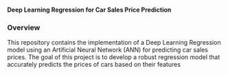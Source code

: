 #### Deep Learning Regression for Car Sales Price Prediction

### Overview
This repository contains the implementation of a Deep Learning Regression model using an Artificial Neural Network (ANN) for predicting car sales prices. The goal of this project is to develop a robust regression model that accurately predicts the prices of cars based on their features

